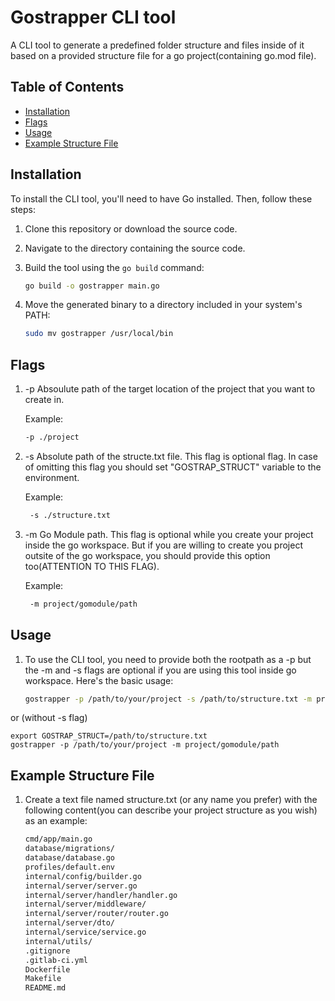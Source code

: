 # Gostrapper CLI tool

A CLI tool to generate a predefined folder structure and files inside of it based on a provided structure file for a go project(containing go.mod file).

## Table of Contents

- [Installation](#installation)
- [Flags](#flags)
- [Usage](#usage)
- [Example Structure File](#example-structure-file)

## Installation

To install the CLI tool, you'll need to have Go installed. Then, follow these steps:

1. Clone this repository or download the source code.

2. Navigate to the directory containing the source code.

3. Build the tool using the `go build` command:

   ```bash
   go build -o gostrapper main.go

4. Move the generated binary to a directory included in your system's PATH:

    ```bash
    sudo mv gostrapper /usr/local/bin
    
## Flags 

1. -p  Absoulute path of the target location of the project that you want to create in.
   
   Example:
   ```bash
   -p ./project
   
3. -s  Absolute path of the structe.txt file. This flag is optional flag. In case of omitting this flag you should set "GOSTRAP_STRUCT" variable to the environment.

   Example:
   ```bash
    -s ./structure.txt
   
5. -m  Go Module path. This flag is optional while you create your project inside the go workspace. But if you are willing to create you project outsite of the go workspace, you should provide this option too(ATTENTION TO THIS FLAG).

   Example:
   ```bash
    -m project/gomodule/path

## Usage

1. To use the CLI tool, you need to provide both the rootpath as a -p but the -m and -s flags are optional if you are using this tool inside go workspace. Here's the basic usage:

    ```bash 
    gostrapper -p /path/to/your/project -s /path/to/structure.txt -m project/gomodule/path

or (without -s flag)

    export GOSTRAP_STRUCT=/path/to/structure.txt
    gostrapper -p /path/to/your/project -m project/gomodule/path

## Example Structure File

1. Create a text file named structure.txt (or any name you prefer) with the following content(you can describe your project structure as you wish) as an example:

    ```bash
    cmd/app/main.go
    database/migrations/
    database/database.go
    profiles/default.env
    internal/config/builder.go
    internal/server/server.go
    internal/server/handler/handler.go
    internal/server/middleware/
    internal/server/router/router.go
    internal/server/dto/
    internal/service/service.go
    internal/utils/
    .gitignore
    .gitlab-ci.yml
    Dockerfile
    Makefile
    README.md
